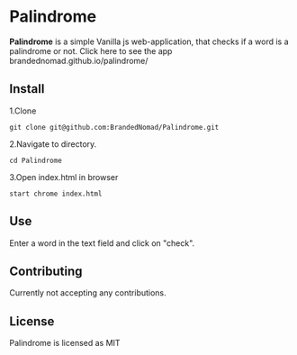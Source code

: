 # Palindrome
**Palindrome** is a simple Vanilla js web-application, that checks if a word is a palindrome or not. Click here to see the app brandednomad.github.io/palindrome/ 

## Install

1.Clone

`git clone git@github.com:BrandedNomad/Palindrome.git`

2.Navigate to directory.

`cd Palindrome`

3.Open index.html in browser

`start chrome index.html`

## Use

Enter a word in the text field and click on "check".

## Contributing

Currently not accepting any contributions.

## License

Palindrome is licensed as MIT
